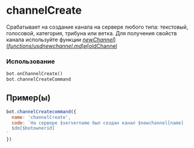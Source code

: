 # channelCreate
Срабатывает на создание канала на сервере любого типа: текстовый, голосовой, категория, трибуна или ветка. Для получения свойств канала используйте функции [$newChannel](functions/usdnewchannel.md) и [$oldChannel](functions/usdoldchannel.md)
### Использование
```php
bot.onChannelCreate()
bot.channelCreateCommand
```
## Пример(ы)

```javascript
bot.channelCreatecommand({
  name: 'channelCreate',
  code: `На сервере $servername был создан канал $newchannel[name]
  $dm[$botownerid]
`
})
```